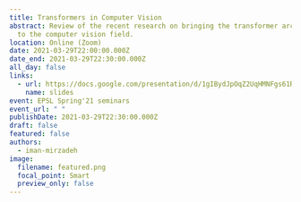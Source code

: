 ```yaml
---
title: Transformers in Computer Vision
abstract: Review of the recent research on bringing the transformer architecture
  to the computer vision field.
location: Online (Zoom)
date: 2021-03-29T22:00:00.000Z
date_end: 2021-03-29T22:30:00.000Z
all_day: false
links:
  - url: https://docs.google.com/presentation/d/1gIBydJpOqZ2UqHMNFgs61RI52ET9XcmAirmSCK-EY1c/edit?usp=sharing
    name: slides
event: EPSL Spring'21 seminars
event_url: " "
publishDate: 2021-03-29T22:30:00.000Z
draft: false
featured: false
authors:
  - iman-mirzadeh
image:
  filename: featured.png
  focal_point: Smart
  preview_only: false
---
```

